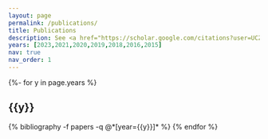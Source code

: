 ```yaml
---
layout: page
permalink: /publications/
title: Publications
description: See <a href="https://scholar.google.com/citations?user=UCZC5w8AAAAJ">Google Scholar</a>. "*" denotes corresponding authors. "‡" denotes equal contribution.
years: [2023,2021,2020,2019,2018,2016,2015]
nav: true
nav_order: 1
---
```

<!-- _pages/publications.md -->
<div class="publications">

{%- for y in page.years %}
  <h2 class="year">{{y}}</h2>
  {% bibliography -f papers -q @*[year={{y}}]* %}
{% endfor %}

</div>
